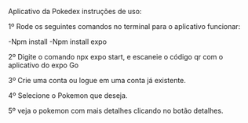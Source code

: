 Aplicativo da Pokedex instruções de uso:

1º Rode os seguintes comandos no terminal para o aplicativo funcionar:

-Npm install 
-Npm install expo

2º Digite o comando npx expo start, e escaneie o código qr com o aplicativo do expo Go

3º Crie uma conta ou logue em uma conta já existente.

4º Selecione o Pokemon que deseja.

5º veja o pokemon com mais detalhes clicando no botão detalhes.